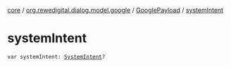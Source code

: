 [core](../../index.md) / [org.rewedigital.dialog.model.google](../index.md) / [GooglePayload](index.md) / [systemIntent](./system-intent.md)

# systemIntent

`var systemIntent: `[`SystemIntent`](../-system-intent/index.md)`?`